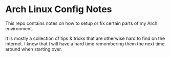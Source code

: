 # Arch Linux Config Notes
This repo contains notes on how to setup or fix certain parts of my Arch environment.

It is mostly a collection of tips & tricks that are otherwise hard to find on the internet.
I know that I will have a hard time remembering them the next time around when starting over.
